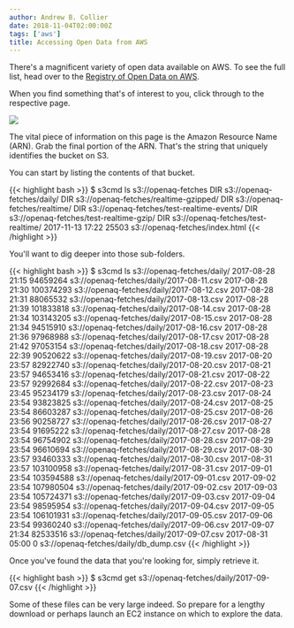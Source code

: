 ```yaml
---
author: Andrew B. Collier
date: 2018-11-04T02:00:00Z
tags: ['aws']
title: Accessing Open Data from AWS
---
```


There's a magnificent variety of open data available on AWS. To see the full list, head over to the [Registry of Open Data on AWS](https://registry.opendata.aws/).

When you find something that's of interest to you, click through to the respective page.

![](/img/2018/10/aws-open-data-openaq.png)

The vital piece of information on this page is the Amazon Resource Name (ARN). Grab the final portion of the ARN. That's the string that uniquely identifies the bucket on S3.

You can start by listing the contents of that bucket.

{{< highlight bash >}}
$ s3cmd ls s3://openaq-fetches
                       DIR   s3://openaq-fetches/daily/
                       DIR   s3://openaq-fetches/realtime-gzipped/
                       DIR   s3://openaq-fetches/realtime/
                       DIR   s3://openaq-fetches/test-realtime-events/
                       DIR   s3://openaq-fetches/test-realtime-gzip/
                       DIR   s3://openaq-fetches/test-realtime/
2017-11-13 17:22     25503   s3://openaq-fetches/index.html
{{< /highlight >}}

You'll want to dig deeper into those sub-folders.

{{< highlight bash >}}
$ s3cmd ls s3://openaq-fetches/daily/
2017-08-28 21:15  94659264   s3://openaq-fetches/daily/2017-08-11.csv
2017-08-28 21:30 100374293   s3://openaq-fetches/daily/2017-08-12.csv
2017-08-28 21:31  88065532   s3://openaq-fetches/daily/2017-08-13.csv
2017-08-28 21:39 101833818   s3://openaq-fetches/daily/2017-08-14.csv
2017-08-28 21:34 103143205   s3://openaq-fetches/daily/2017-08-15.csv
2017-08-28 21:34  94515910   s3://openaq-fetches/daily/2017-08-16.csv
2017-08-28 21:36  97968988   s3://openaq-fetches/daily/2017-08-17.csv
2017-08-28 21:42  97053154   s3://openaq-fetches/daily/2017-08-18.csv
2017-08-28 22:39  90520622   s3://openaq-fetches/daily/2017-08-19.csv
2017-08-20 23:57  82922740   s3://openaq-fetches/daily/2017-08-20.csv
2017-08-21 23:57  94653416   s3://openaq-fetches/daily/2017-08-21.csv
2017-08-22 23:57  92992684   s3://openaq-fetches/daily/2017-08-22.csv
2017-08-23 23:45  95234179   s3://openaq-fetches/daily/2017-08-23.csv
2017-08-24 23:54  93823825   s3://openaq-fetches/daily/2017-08-24.csv
2017-08-25 23:54  86603287   s3://openaq-fetches/daily/2017-08-25.csv
2017-08-26 23:56  90258727   s3://openaq-fetches/daily/2017-08-26.csv
2017-08-27 23:54  91695222   s3://openaq-fetches/daily/2017-08-27.csv
2017-08-28 23:54  96754902   s3://openaq-fetches/daily/2017-08-28.csv
2017-08-29 23:54  96610694   s3://openaq-fetches/daily/2017-08-29.csv
2017-08-30 23:57  93460333   s3://openaq-fetches/daily/2017-08-30.csv
2017-08-31 23:57 103100958   s3://openaq-fetches/daily/2017-08-31.csv
2017-09-01 23:54 103594588   s3://openaq-fetches/daily/2017-09-01.csv
2017-09-02 23:54 107980504   s3://openaq-fetches/daily/2017-09-02.csv
2017-09-03 23:54 105724371   s3://openaq-fetches/daily/2017-09-03.csv
2017-09-04 23:54  98595954   s3://openaq-fetches/daily/2017-09-04.csv
2017-09-05 23:54 106101931   s3://openaq-fetches/daily/2017-09-05.csv
2017-09-06 23:54  99360240   s3://openaq-fetches/daily/2017-09-06.csv
2017-09-07 21:34  82533516   s3://openaq-fetches/daily/2017-09-07.csv
2017-08-31 05:00         0   s3://openaq-fetches/daily/db_dump.csv
{{< /highlight >}}

Once you've found the data that you're looking for, simply retrieve it.

{{< highlight bash >}}
$ s3cmd get s3://openaq-fetches/daily/2017-09-07.csv
{{< /highlight >}}

Some of these files can be very large indeed. So prepare for a lengthy download or perhaps launch an EC2 instance on which to explore the data.